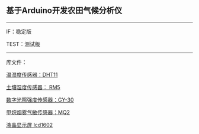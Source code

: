 ##  基于Arduino开发农田气候分析仪  ##

----------
IF：稳定版

TEST：测试版


----------
库文件：

[温湿度传感器：DHT11](https://github.com/sensen58588/IF/tree/master/libaries/dht11Bean)

[土壤湿度传感器： RM5](https://github.com/sensen58588/IF/tree/master/libaries/RM5)

[数字光照强度传感器：GY-30](https://github.com/sensen58588/IF/tree/master/libaries/GY30)

[甲烷烟雾气敏传感器：MQ2](https://github.com/sensen58588/IF/tree/master/libaries/MQ2)

[液晶显示屏 lcd1602](https://github.com/sensen58588/IF/blob/master/Test2/main/main.ino)